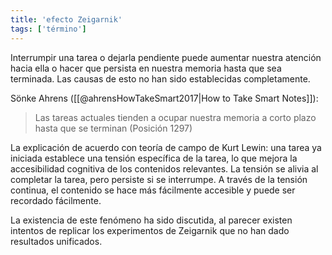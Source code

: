 ```yaml
---
title: 'efecto Zeigarnik'
tags: ['término']
---
```


Interrumpir una tarea o dejarla pendiente puede aumentar nuestra atención hacia ella o hacer que persista en nuestra memoria hasta que sea terminada. Las causas de esto no han sido establecidas completamente.

Sönke Ahrens ([[@ahrensHowTakeSmart2017|How to Take Smart Notes]]):

> Las tareas actuales tienden a ocupar nuestra memoria a corto plazo hasta que se terminan (Posición 1297)

La explicación de acuerdo con teoría de campo de Kurt Lewin: una tarea ya iniciada establece una tensión específica de la tarea, lo que mejora la accesibilidad cognitiva de los contenidos relevantes. La tensión se alivia al completar la tarea, pero persiste si se interrumpe. A través de la tensión continua, el contenido se hace más fácilmente accesible y puede ser recordado fácilmente.

La existencia de este fenómeno ha sido discutida, al parecer existen intentos de replicar los experimentos de Zeigarnik que no han dado resultados unificados.
